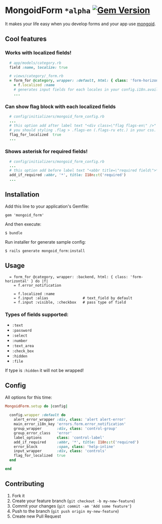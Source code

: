 # MongoidForm ``*alpha`` [![Gem Version](https://badge.fury.io/rb/mongoid_form.png)](http://badge.fury.io/rb/mongoid_form)

It makes your life easy when you develop forms and your app use [mongoid](https://github.com/mongoid/mongoid).

## Cool features

### Works with localized fields!

``` ruby  
  # app/models/category.rb
  field :name, localize: true

  # views/category/_form.rb
  = form_for @category, wrapper: :default, html: { class: 'form-horizontal' } do |f|
    = f.localized :name 
    # generates input fields for each locales in your config.i18n.available_locales
    ...
```

### Can show flag block with each localized fields

``` ruby
  # config/initializers/mongoid_form_config.rb
  ...
  # this option add after label text "<div class=\"flag flags-en\" />" to each locale fo localized fields 
  # you should styling .flag > .flags-en (.flags-ru etc.) in your css.
  flag_for_localized  true
  ...
```

### Shows asterisk for required fields!

``` ruby
  # config/initializers/mongoid_form_config.rb
  ...
  # this option add before label text "<abbr title=\"required field\">*</abbr>" to required fields 
  add_if_required :abbr, '*', title: I18n::t('required')
  ...
```

## Installation

Add this line to your application's Gemfile:

    gem 'mongoid_form'

And then execute:

    $ bundle

Run installer for generate sample config:

    $ rails generate mongoid_form:install

## Usage

``` haml
  = form_for @category, wrapper: :backend, html: { class: 'form-horizontal' } do |f|
    = f.error_notification
      
    = f.localized :name
    = f.input :alias                # text_field by default
    = f.input :visible, :checkbox   # pass type of field  
```

### Types of fields supported:
  
  * ```:text```
  * ```:password```
  * ```:select```
  * ```:number```
  * ```:text_area```
  * ```:check_box```
  * ```:hidden```
  * ```:file```

If type is ```:hidden``` it will not be wrapped!


## Config

All options for this time:

``` ruby
MongoidForm.setup do |config|
  
  config.wrapper :default do
    alert_error_wrapper :div, class: 'alert alert-error'
    main_error_i18n_key 'errors.form.error_notification'
    group_wrapper       :div, class: 'control-group'
    group_error_class   'error'
    label_options       class: 'control-label'
    add_if_required     :abbr, '*', title: I18n::t('required')
    error_block         :span, class: 'help-inline'
    input_wrapper       :div, class: 'controls'
    flag_for_localized  true
  end

end
```

## Contributing

1. Fork it
2. Create your feature branch (`git checkout -b my-new-feature`)
3. Commit your changes (`git commit -am 'Add some feature'`)
4. Push to the branch (`git push origin my-new-feature`)
5. Create new Pull Request
